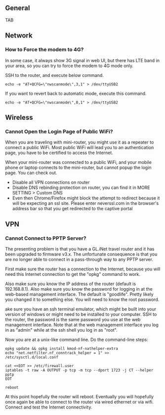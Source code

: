 ## General

TAB

## Network

### How to Force the modem to 4G?  

In some case, it always show 3G signal in web UI, but there has LTE band in your area, so you can try to force the modem to 4G mode only. 

SSH to the router, and execute below command.

```
echo -e "AT+QCFG=\"nwscanmode\",3,1" > /dev/ttyUSB2
```  

If you want to revert back to automatic mode, execute this command.

```  
echo -e "AT+QCFG=\"nwscanmode\",0,1" > /dev/ttyUSB2
```  

## Wireless

### Cannot Open the Login Page of Public WiFi?

When you are traveling with mini-router, you might use it as a repeater to connect a public WiFi. Most public WiFi will lead you to an authentication page, you have to be certified to access the Internet.

When your mini-router was connected to a public WiFi, and your mobile phone or laptop connects to the mini-router, but cannot popup the login page. You can check out.

- Disable all VPN connections on router
- Disable DNS rebinding protection on router, you can find it in MORE SETTING > Custom DNS
- Even then Chrome/Firefox might block the attempt to redirect because it will be expecting an ssl site. Please enter neverssl.com in the browser's address bar so that you get redirected to the captive portal

## VPN

### Cannot Connect to PPTP Server?

The presenting problem is that you have a GL.iNet travel router and it has been upgraded to firmware v3.x. The unfortunate consequence is that you are no longer able to connect in a pass-through way to any PPTP server. 

First make sure the router has a connection to the Internet, because you will need this Internet connection to get the "opkg" command to work.

Also make sure you know the IP address of the router (default is 192.168.8.1). Also make sure you know the password for logging in at the web-based management interface. The default is "goodlife". Pretty likely you changed it to something else. You will need to know the root password.

ake sure you have an ssh terminal emulator, which might be built into your version of windows or might need to be installed to your computer. SSH to the router, the password is the same password you use at the web management interface. Note that at the web management interface you log in as "admin" while at the ssh shell you log in as "root".

Now you are at a unix-like command line. Do the command-line steps:

```  
opkg update && opkg install kmod-nf-nathelper-extra
echo "net.netfilter.nf_conntrack_helper = 1" >> /etc/sysctl.d/local.conf

cat <<EOT >> /etc/firewall.user
iptables -t raw -A OUTPUT -p tcp -m tcp --dport 1723 -j CT --helper pptp
EOT

reboot
```  

At this point hopefully the router will reboot. Eventually you will hopefully once again be able to connect to the router via wired ethernet or via wifi. Connect and test the Internet connectivity.
